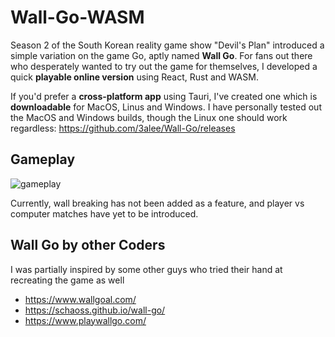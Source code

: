 # Wall-Go-WASM

Season 2 of the South Korean reality game show "Devil's Plan" introduced a simple variation on the game Go, aptly named **Wall Go**. For fans out there who desperately wanted to try out the game for themselves, I developed a quick **playable online version** using React, Rust and WASM.

If you'd prefer a **cross-platform app** using Tauri, I've created one which is **downloadable** for MacOS, Linus and Windows. I have personally tested out the MacOS and Windows builds, though the Linux one should work regardless: https://github.com/3alee/Wall-Go/releases

## Gameplay

![gameplay](https://github.com/user-attachments/assets/7a23f0e6-91d5-4ce0-b986-5786d6c817c5)

Currently, wall breaking has not been added as a feature, and player vs computer matches have yet to be introduced.

## Wall Go by other Coders 

I was partially inspired by some other guys who tried their hand at recreating the game as well
- https://www.wallgoal.com/
- https://schaoss.github.io/wall-go/
- https://www.playwallgo.com/
